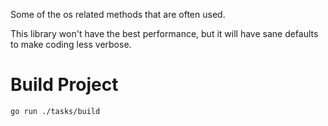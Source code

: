 Some of the os related methods that are often used.

This library won't have the best performance, but it will have sane defaults to make coding less verbose.


# Build Project

```bash
go run ./tasks/build
```